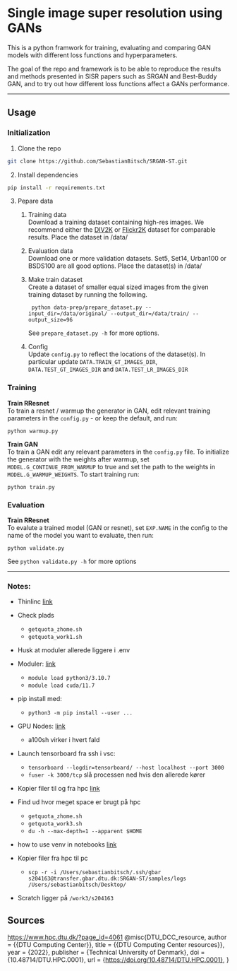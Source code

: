 # Single image super resolution using GANs

This is a python framwork for training, evaluating and comparing GAN models with different loss functions and hyperparameters. 

The goal of the repo and framework is to be able to reproduce the results and methods presented in SISR papers such as SRGAN and Best-Buddy GAN, and to try out how different loss functions affect a GANs performance.
***

## Usage

### Initialization
1. Clone the repo
```bash
git clone https://github.com/SebastianBitsch/SRGAN-ST.git
```

2. Install dependencies
```bash
pip install -r requirements.txt
```

3. Pepare data
    1. Training data\
    Download a training dataset containing high-res images. We recommend either the [DIV2K](https://data.vision.ee.ethz.ch/cvl/DIV2K/) or [Flickr2K](https://cv.snu.ac.kr/research/EDSR/Flickr2K.tar) dataset for comparable results. Place the dataset in /data/
    
    2. Evaluation data\
    Download one or more validation datasets. Set5, Set14, Urban100 or BSDS100 are all good options. Place the dataset(s) in /data/

    3. Make train dataset\
    Create a dataset of smaller equal sized images from the given training dataset by running the following.

            python data-prep/prepare_dataset.py --input_dir=/data/original/ --output_dir=/data/train/ --output_size=96

        See ```prepare_dataset.py -h``` for more options.

    3. Config\
    Update ```config.py``` to reflect the locations of the dataset(s). In particular update ```DATA.TRAIN_GT_IMAGES_DIR```, ```DATA.TEST_GT_IMAGES_DIR``` and ```DATA.TEST_LR_IMAGES_DIR```

### Training
**Train RResnet**\
To train a resnet / warmup the generator in GAN, edit relevant training parameters in the ```config.py``` - or keep the default, and run:
    
    python warmup.py
    
**Train GAN**\
To train a GAN edit any relevant parameters in the ```config.py``` file. To initialize the generator with the weights after warmup, set ```MODEL.G_CONTINUE_FROM_WARMUP``` to true and set the path to the weights in ```MODEL.G_WARMUP_WEIGHTS```. To start training run:

    python train.py

    
### Evaluation
**Train RResnet**\
To evalute a trained model (GAN or resnet), set ```EXP.NAME``` in the config to the name of the model you want to evaluate, then run:

    python validate.py

See ```python validate.py -h``` for more options

***

### Notes:

* Thinlinc [link](https://th3.gbar.dtu.dk/agent)
* Check plads
    - ```getquota_zhome.sh```
    - ```getquota_work1.sh```


* Husk at moduler allerede liggere i .env
* Moduler: [link](https://www.hpc.dtu.dk/?page_id=282)
    - ```module load python3/3.10.7```
    - ```module load cuda/11.7```

* pip install med:
    - ```python3 -m pip install --user ...```

* GPU Nodes: [link](https://www.hpc.dtu.dk/?page_id=2129)
    - a100sh virker i hvert fald

* Launch tensorboard fra ssh i vsc:
    - ```tensorboard --logdir=tensorboard/ --host localhost --port 3000```
    - ```fuser -k 3000/tcp``` slå processen ned hvis den allerede kører

* Kopier filer til og fra hpc [link](https://www.gbar.dtu.dk/index.php/faq/78-home-directory)

* Find ud hvor meget space er brugt på hpc
    - ```getquota_zhome.sh```
    - ```getquota_work3.sh```
    - ```du -h --max-depth=1 --apparent $HOME```

* how to use venv in notebooks [link](https://anbasile.github.io/posts/2017-06-25-jupyter-venv/)
* Kopier filer fra hpc til pc
    - ```scp -r -i /Users/sebastianbitsch/.ssh/gbar s204163@transfer.gbar.dtu.dk:SRGAN-ST/samples/logs /Users/sebastianbitsch/Desktop/```
* Scratch ligger på ```/work3/s204163```

## Sources
https://www.hpc.dtu.dk/?page_id=4061
@misc{DTU_DCC_resource,
    author    = {{DTU Computing Center}},
    title     = {{DTU Computing Center resources}},
    year      = {2022},
    publisher = {Technical University of Denmark},
    doi       = {10.48714/DTU.HPC.0001},
    url       = {https://doi.org/10.48714/DTU.HPC.0001},
}
